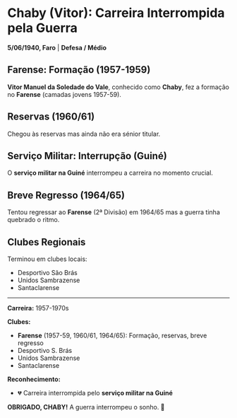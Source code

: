 # Chaby (Vitor): Carreira Interrompida pela Guerra

**5/06/1940, Faro** | **Defesa / Médio**

## Farense: Formação (1957-1959)

**Vitor Manuel da Soledade do Vale**, conhecido como **Chaby**, fez a formação no **Farense** (camadas jovens 1957-59).

## Reservas (1960/61)

Chegou às reservas mas ainda não era sénior titular.

## Serviço Militar: Interrupção (Guiné)

O **serviço militar na Guiné** interrompeu a carreira no momento crucial.

## Breve Regresso (1964/65)

Tentou regressar ao **Farense** (2ª Divisão) em 1964/65 mas a guerra tinha quebrado o ritmo.

## Clubes Regionais

Terminou em clubes locais:
- Desportivo São Brás
- Unidos Sambrazense
- Santaclarense

---

**Carreira:** 1957-1970s

**Clubes:**
- **Farense** (1957-59, 1960/61, 1964/65): Formação, reservas, breve regresso
- Desportivo S. Brás
- Unidos Sambrazense
- Santaclarense

**Reconhecimento:**
- 💔 Carreira interrompida pelo **serviço militar na Guiné**

**OBRIGADO, CHABY!** A guerra interrompeu o sonho. 🦁
